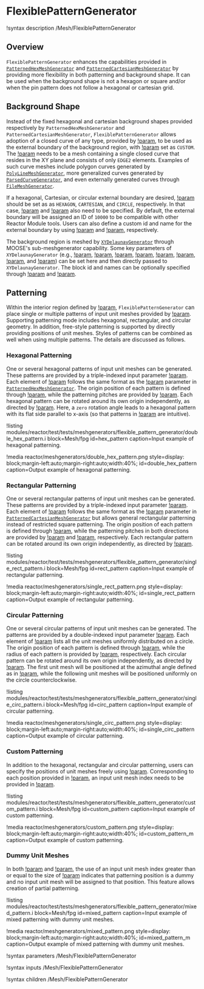 # FlexiblePatternGenerator

!syntax description /Mesh/FlexiblePatternGenerator

## Overview

`FlexiblePatternGenerator` enhances the capabilities provided in [`PatternedHexMeshGenerator`](PatternedHexMeshGenerator.md) and [`PatternedCartesianMeshGenerator`](PatternedCartesianMeshGenerator.md) by providing more flexibility in both patterning and background shape. It can be used when the background shape is not a hexagon or square and/or when the pin pattern does not follow a hexagonal or cartesian grid.

## Background Shape

Instead of the fixed hexagonal and cartesian background shapes provided respectively by `PatternedHexMeshGenerator` and `PatternedCartesianMeshGenerator`, `FlexiblePatternGenerator` allows adoption of a closed curve of any type, provided by [!param](/Mesh/FlexiblePatternGenerator/boundary_mesh), to be used as the external boundary of the background region, with [!param](/Mesh/FlexiblePatternGenerator/boundary_type) set as `CUSTOM`. The [!param](/Mesh/FlexiblePatternGenerator/boundary_mesh) needs to be a mesh containing a single closed curve that resides in the XY plane and consists of only `EDGE2` elements. Examples of such curve meshes include polygon curves generated by [`PolyLineMeshGenerator`](PolyLineMeshGenerator.md), more generalized curves generated by [`ParsedCurveGenerator`](ParsedCurveGenerator.md), and even externally generated curves through [`FileMeshGenerator`](FileMeshGenerator.md).

If a hexagonal, Cartesian, or circular external boundary are desired, [!param](/Mesh/FlexiblePatternGenerator/boundary_type) should be set as as `HEXAGON`, `CARTESIAN`, and `CIRCLE`, respectively. In that case, [!param](/Mesh/FlexiblePatternGenerator/boundary_size) and [!param](/Mesh/FlexiblePatternGenerator/boundary_sectors) also need to be specified. By default, the external boundary will be assigned an ID of `10000` to be compatible with other Reactor Module tools. Users can also define a custom id and name for the external boundary by using [!param](/Mesh/FlexiblePatternGenerator/external_boundary_id) and [!param](/Mesh/FlexiblePatternGenerator/external_boundary_name), respectively.

The background region is meshed by [`XYDelaunayGenerator`](XYDelaunayGenerator.md) through MOOSE's sub-meshgenerator capability. Some key parameters of `XYDelaunayGenerator` (e.g., [!param](/Mesh/FlexiblePatternGenerator/desired_area), [!param](/Mesh/FlexiblePatternGenerator/desired_area_func), [!param](/Mesh/FlexiblePatternGenerator/verify_holes), [!param](/Mesh/XYDelaunayGenerator/use_auto_area_func), [!param](/Mesh/XYDelaunayGenerator/auto_area_func_default_size), [!param](/Mesh/XYDelaunayGenerator/auto_area_func_default_size_dist), [!param](/Mesh/XYDelaunayGenerator/auto_area_function_num_points), and [!param](/Mesh/XYDelaunayGenerator/auto_area_function_power)) can be set here and then directly passed to `XYDelaunayGenerator`. The block id and names can be optionally specified through [!param](/Mesh/FlexiblePatternGenerator/background_subdomain_id) and [!param](/Mesh/FlexiblePatternGenerator/background_subdomain_name).

## Patterning

Within the interior region defined by [!param](/Mesh/FlexiblePatternGenerator/boundary_mesh), `FlexiblePatternGenerator` can place single or multiple patterns of input unit meshes provided by [!param](/Mesh/FlexiblePatternGenerator/inputs). Supporting patterning mode includes hexagonal, rectangular, and circular geometry. In addition, free-style patterning is supported by directly providing positions of unit meshes. Styles of patterns can be combined as well when using multiple patterns.
The details are discussed as follows.

### Hexagonal Patterning

One or several hexagonal patterns of input unit meshes can be generated. These patterns are provided by a triple-indexed input parameter [!param](/Mesh/FlexiblePatternGenerator/hex_patterns). Each element of [!param](/Mesh/FlexiblePatternGenerator/hex_patterns) follows the same format as the [!param](/Mesh/PatternedHexMeshGenerator/pattern) parameter in [`PatternedHexMeshGenerator`](PatternedHexMeshGenerator.md). The origin position of each pattern is defined through [!param](/Mesh/FlexiblePatternGenerator/hex_origins), while the patterning pitches are provided by [!param](/Mesh/FlexiblePatternGenerator/hex_pitches). Each hexagonal pattern can be rotated around its own origin independently, as directed by [!param](/Mesh/FlexiblePatternGenerator/hex_rotations). Here, a `zero` rotation angle leads to a hexagonal pattern with its flat side parallel to x-axis (so that patterns in [!param](/Mesh/FlexiblePatternGenerator/hex_patterns) are intuitive).

!listing modules/reactor/test/tests/meshgenerators/flexible_pattern_generator/double_hex_pattern.i
         block=Mesh/fpg
         id=hex_pattern
         caption=Input example of hexagonal patterning.

!media reactor/meshgenerators/double_hex_pattern.png
      style=display: block;margin-left:auto;margin-right:auto;width:40%;
      id=double_hex_pattern
      caption=Output example of hexagonal patterning.

### Rectangular Patterning 

One or several rectangular patterns of input unit meshes can be generated. These patterns are provided by a triple-indexed input parameter [!param](/Mesh/FlexiblePatternGenerator/rect_patterns). Each element of [!param](/Mesh/FlexiblePatternGenerator/rect_patterns) follows the same format as the [!param](/Mesh/PatternedCartesianMeshGenerator/pattern) parameter in [`PatternedCartesianMeshGenerator`](PatternedCartesianMeshGenerator.md) but allows general rectangular patterning instead of restricted square patterning. The origin position of each pattern is defined through [!param](/Mesh/FlexiblePatternGenerator/rect_origins), while the patterning pitches in both directions are provided by [!param](/Mesh/FlexiblePatternGenerator/rect_pitches_x) and [!param](/Mesh/FlexiblePatternGenerator/rect_pitches_y), respectively. Each rectangular pattern can be rotated around its own origin independently, as directed by [!param](/Mesh/FlexiblePatternGenerator/rect_rotations).

!listing modules/reactor/test/tests/meshgenerators/flexible_pattern_generator/single_rect_pattern.i
         block=Mesh/fpg
         id=rect_pattern
         caption=Input example of rectangular patterning.

!media reactor/meshgenerators/single_rect_pattern.png
      style=display: block;margin-left:auto;margin-right:auto;width:40%;
      id=single_rect_pattern
      caption=Output example of rectangular patterning.

### Circular Patterning

One or several circular patterns of input unit meshes can be generated. The patterns are provided by a double-indexed input parameter [!param](/Mesh/FlexiblePatternGenerator/circular_patterns). Each element of [!param](/Mesh/FlexiblePatternGenerator/circular_patterns) lists all the unit meshes uniformly distributed on a circle. The origin position of each pattern is defined through [!param](/Mesh/FlexiblePatternGenerator/circular_origins), while the radius of each pattern is provided by [!param](/Mesh/FlexiblePatternGenerator/circular_radii), respectively. Each circular pattern can be rotated around its own origin independently, as directed by [!param](/Mesh/FlexiblePatternGenerator/circular_rotations). The first unit mesh will be positioned at the azimuthal angle defined as in [!param](/Mesh/FlexiblePatternGenerator/circular_rotations), while the following unit meshes will be positioned uniformly on the circle counterclockwise.

!listing modules/reactor/test/tests/meshgenerators/flexible_pattern_generator/single_circ_pattern.i
         block=Mesh/fpg
         id=circ_pattern
         caption=Input example of circular patterning.

!media reactor/meshgenerators/single_circ_pattern.png
      style=display: block;margin-left:auto;margin-right:auto;width:40%;
      id=single_circ_pattern
      caption=Output example of circular patterning.

### Custom Patterning

In addition to the hexagonal, rectangular and circular patterning, users can specify the positions of unit meshes freely using [!param](/Mesh/FlexiblePatternGenerator/extra_positions). Corresponding to each position provided in [!param](/Mesh/FlexiblePatternGenerator/extra_positions), an input unit mesh index needs to be provided in [!param](/Mesh/FlexiblePatternGenerator/extra_positions_mg_indices).

!listing modules/reactor/test/tests/meshgenerators/flexible_pattern_generator/custom_pattern.i
         block=Mesh/fpg
         id=custom_pattern
         caption=Input example of custom patterning.

!media reactor/meshgenerators/custom_pattern.png
      style=display: block;margin-left:auto;margin-right:auto;width:40%;
      id=custom_pattern_m
      caption=Output example of custom patterning.

### Dummy Unit Meshes

In both [!param](/Mesh/FlexiblePatternGenerator/hex_patterns) and [!param](/Mesh/FlexiblePatternGenerator/rect_patterns), the use of an input unit mesh index greater than or equal to the size of [!param](/Mesh/FlexiblePatternGenerator/inputs) indicates that patterning position is a dummy and no input unit mesh will be assigned to that position. This feature allows creation of partial patterning.

!listing modules/reactor/test/tests/meshgenerators/flexible_pattern_generator/mixed_pattern.i
         block=Mesh/fpg
         id=mixed_pattern
         caption=Input example of mixed patterning with dummy unit meshes.

!media reactor/meshgenerators/mixed_pattern.png
      style=display: block;margin-left:auto;margin-right:auto;width:40%;
      id=mixed_pattern_m
      caption=Output example of mixed patterning with dummy unit meshes.

!syntax parameters /Mesh/FlexiblePatternGenerator

!syntax inputs /Mesh/FlexiblePatternGenerator

!syntax children /Mesh/FlexiblePatternGenerator
